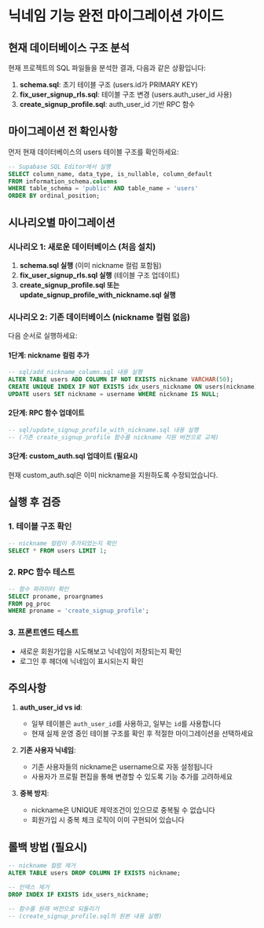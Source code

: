 # 닉네임 기능 완전 마이그레이션 가이드

## 현재 데이터베이스 구조 분석

현재 프로젝트의 SQL 파일들을 분석한 결과, 다음과 같은 상황입니다:

1. **schema.sql**: 초기 테이블 구조 (users.id가 PRIMARY KEY)
2. **fix_user_signup_rls.sql**: 테이블 구조 변경 (users.auth_user_id 사용)
3. **create_signup_profile.sql**: auth_user_id 기반 RPC 함수

## 마이그레이션 전 확인사항

먼저 현재 데이터베이스의 users 테이블 구조를 확인하세요:

```sql
-- Supabase SQL Editor에서 실행
SELECT column_name, data_type, is_nullable, column_default 
FROM information_schema.columns 
WHERE table_schema = 'public' AND table_name = 'users'
ORDER BY ordinal_position;
```

## 시나리오별 마이그레이션

### 시나리오 1: 새로운 데이터베이스 (처음 설치)

1. **schema.sql 실행** (이미 nickname 컬럼 포함됨)
2. **fix_user_signup_rls.sql 실행** (테이블 구조 업데이트)
3. **create_signup_profile.sql 또는 update_signup_profile_with_nickname.sql 실행**

### 시나리오 2: 기존 데이터베이스 (nickname 컬럼 없음)

다음 순서로 실행하세요:

#### 1단계: nickname 컬럼 추가
```sql
-- sql/add_nickname_column.sql 내용 실행
ALTER TABLE users ADD COLUMN IF NOT EXISTS nickname VARCHAR(50);
CREATE UNIQUE INDEX IF NOT EXISTS idx_users_nickname ON users(nickname);
UPDATE users SET nickname = username WHERE nickname IS NULL;
```

#### 2단계: RPC 함수 업데이트
```sql
-- sql/update_signup_profile_with_nickname.sql 내용 실행
-- (기존 create_signup_profile 함수를 nickname 지원 버전으로 교체)
```

#### 3단계: custom_auth.sql 업데이트 (필요시)
현재 custom_auth.sql은 이미 nickname을 지원하도록 수정되었습니다.

## 실행 후 검증

### 1. 테이블 구조 확인
```sql
-- nickname 컬럼이 추가되었는지 확인
SELECT * FROM users LIMIT 1;
```

### 2. RPC 함수 테스트
```sql
-- 함수 파라미터 확인
SELECT proname, proargnames 
FROM pg_proc 
WHERE proname = 'create_signup_profile';
```

### 3. 프론트엔드 테스트
- 새로운 회원가입을 시도해보고 닉네임이 저장되는지 확인
- 로그인 후 헤더에 닉네임이 표시되는지 확인

## 주의사항

1. **auth_user_id vs id**: 
   - 일부 테이블은 `auth_user_id`를 사용하고, 일부는 `id`를 사용합니다
   - 현재 실제 운영 중인 테이블 구조를 확인 후 적절한 마이그레이션을 선택하세요

2. **기존 사용자 닉네임**:
   - 기존 사용자들의 nickname은 username으로 자동 설정됩니다
   - 사용자가 프로필 편집을 통해 변경할 수 있도록 기능 추가를 고려하세요

3. **중복 방지**:
   - nickname은 UNIQUE 제약조건이 있으므로 중복될 수 없습니다
   - 회원가입 시 중복 체크 로직이 이미 구현되어 있습니다

## 롤백 방법 (필요시)

```sql
-- nickname 컬럼 제거
ALTER TABLE users DROP COLUMN IF EXISTS nickname;

-- 인덱스 제거
DROP INDEX IF EXISTS idx_users_nickname;

-- 함수를 원래 버전으로 되돌리기
-- (create_signup_profile.sql의 원본 내용 실행)
```